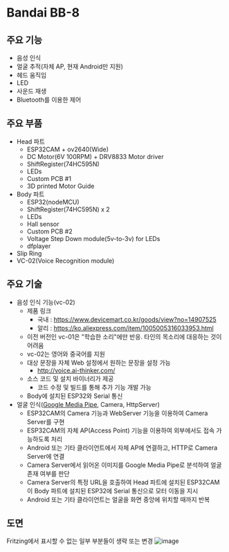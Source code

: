 # Bandai BB-8

## 주요 기능

- 음성 인식
- 얼굴 추적(자체 AP, 현재 Android만 지원)
- 헤드 움직임
- LED
- 사운드 재생
- Bluetooth를 이용한 제어

## 주요 부품

- Head 파트
  - ESP32CAM + ov2640(Wide)
  - DC Motor(6V 100RPM) + DRV8833 Motor driver
  - ShiftRegister(74HC595N)
  - LEDs
  - Custom PCB #1
  - 3D printed Motor Guide
- Body 파트
  - ESP32(nodeMCU) 
  - ShiftRegister(74HC595N) x 2
  - LEDs
  - Hall sensor
  - Custom PCB #2
  - Voltage Step Down module(5v-to-3v) for LEDs
  - dfplayer
- Slip Ring
- VC-02(Voice Recognition module)

## 주요 기술

- 음성 인식 기능(vc-02)
  - 제품 링크
    - 국내 : https://www.devicemart.co.kr/goods/view?no=14907525
    - 알리 : https://ko.aliexpress.com/item/1005005316033953.html
  - 이전 버전인 vc-01은 "학습한 소리"에만 반응. 타인의 목소리에 대응하는 것이 어려움
  - vc-02는 영어와 중국어를 지원
  - 대상 문장을 자체 Web 설정에서 원하는 문장을 설정 가능
    - http://voice.ai-thinker.com/
  - 소스 코드 및 설치 바이너리가 제공
    - 코드 수정 및 빌드를 통해 추가 기능 개발 가능
  - Body에 설치된 ESP32와 Serial 통신
- 얼굴 인식([Google Media Pipe](https://ai.google.dev/edge/mediapipe/solutions/vision/face_detector), Camera, HttpServer)
  - ESP32CAM의 Camera 기능과 WebServer 기능을 이용하여 Camera Server를 구현
  - ESP32CAM의 자체 AP(Access Point) 기능을 이용하여 외부에서도 접속 가능하도록 처리
  - Android 또는 기타 클라이언트에서 자체 AP에 연결하고, HTTP로 Camera Server에 연결
  - Camera Server에서 읽어온 이미지를 Google Media Pipe로 분석하여 얼굴 존재 여부를 판단
  - Camera Server의  특정 URL을 호출하여  Head 파트에 설치된 ESP32CAM이 Body 파트에 설치된 ESP32에 Serial 통신으로 모터 이동을 지시
  - Android 또는 기타 클라이언트는 얼굴을 화면 중앙에 위치할 때까지 반복

## 도면

Fritzing에서 표시할 수 없는 일부 부분들이 생략 또는 변경
![image](https://github.com/user-attachments/assets/ae9096a7-fa22-453b-9071-b44e7bf3581a)

